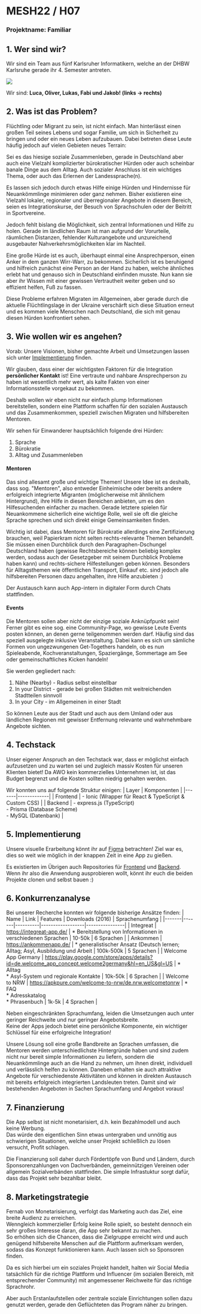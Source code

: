 # MESH22 / H07
### Projektname: Familiar

## 1. Wer sind wir?
Wir sind ein Team aus fünf Karlsruher Informatikern, welche an der DHBW Karlsruhe gerade ihr 4. Semester antreten. <br>

<img src="https://github.com/MESH-H07/docs/blob/main/Team%20Image.jpg"/>

Wir sind: __Luca, Oliver, Lukas, Fabi und Jakob! (links -> rechts)__ 

## 2. Was ist das Problem?
Flüchtling oder Migrant zu sein, ist nicht einfach. Man hinterlässt einen großen Teil seines Lebens und sogar Familie, um sich in Sicherheit
zu bringen und oder ein neues Leben aufzubauen. Dabei betreten diese Leute häufig jedoch auf vielen Gebieten neues Terrain:

Sei es das hiesige soziale Zusammenleben, gerade in Deutschland aber auch eine Vielzahl komplizierter bürokratischer Hürden oder auch
scheinbar banale Dinge aus dem Alltag. Auch sozialer Anschluss ist ein wichtiges Thema, oder auch das Erlernen der Landessprache(n).

Es lassen sich jedoch durch etwas Hilfe einige Hürden und Hindernisse für Neuankömmlinge minimieren oder ganz nehmen.
Bisher existieren eine Vielzahl lokaler, regionaler und überregionaler Angebote in diesem Bereich,
seien es Integrationskurse, der Besuch von Sprachschulen oder der Beitritt in Sportvereine.

Jedoch fehlt bislang die Möglichkeit, sich zentral Informationen und Hilfe zu holen. Gerade im ländlichen Raum ist man
aufgrund der Vorurteile, räumlichen Distanzen, fehlender Kulturangebote und unzureichend ausgebauter Nahverkehrsmöglichkeiten
klar im Nachteil.

Eine große Hürde ist es auch, überhaupt einmal eine Ansprechperson, einen Anker in dem ganzen Wirr-Warr, zu bekommen.
Sicherlich ist es beruhigend und hilfreich zunächst eine Person an der Hand zu haben, welche ähnliches erlebt hat und
genauso sich in Deutschland einfinden musste. Nun kann sie aber ihr Wissen mit einer gewissen Vertrautheit
weiter geben und so effizient helfen, Fuß zu fassen.

Diese Probleme erfahren Migraten im Allgemeinen, aber gerade durch die aktuelle Flüchtlingslage in der Ukraine
verschärft sich diese Situation erneut und es kommen viele Menschen nach Deutschland, die sich mit genau diesen
Hürden konfrontiert sehen.

## 3. Wie wollen wir es angehen?
Vorab: Unsere Visionen, bisher gemachte Arbeit und Umsetzungen lassen sich unter [Implementierung](https://github.com/MESH-H07/docs#5-implementierung) finden.

Wir glauben, dass einer der wichtigsten Faktoren für die Integration __persönlicher Kontakt__ ist!
Eine vertraute und nahbare Ansprechperson zu haben ist wesentlich mehr wert, als kalte Fakten von einer Informationsstelle vorgekaut zu bekommen.

Deshalb wollen wir eben nicht nur einfach plump Informationen bereitstellen, sondern eine Plattform schaffen
für den sozialen Austausch und das Zusammenkommen, speziell zwischen Migraten und hilfsbereiten Mentoren.

Wir sehen für Einwanderer hauptsächlich folgende drei Hürden:
  1) Sprache
  2) Bürokratie
  3) Alltag und Zusammenleben

#### Mentoren
Das sind allesamt große und wichtige Themen!
Unsere Idee ist es deshalb, dass sog. "Mentoren", also entweder Einheimische oder bereits andere erfolgreich integrierte Migranten (möglicherweise mit ähnlichem Hintergrund), ihre Hilfe in diesen Bereichen anbieten, um es den Hilfesuchenden einfacher zu machen. Gerade letztere spielen für Neuankommene sicherlich eine wichtige Rolle, weil sie oft die gleiche Sprache sprechen und sich direkt einige Gemeinsamkeiten finden.

Wichtig ist dabei, dass Mentoren für Bürokratie allerdings eine Zertifizierung brauchen, weil Papierkram nicht selten rechts-relevante Themen behandelt.
Sie müssen einen Durchblick durch den Paragraphen-Dschungel Deutschland haben (gewisse Rechtsbereiche können beliebig komplex werden, sodass auch der Gesetzgeber mit seinem Durchblick Probleme haben kann) und rechts-sichere Hilfestellungen geben können.
Besonders für Alltagsthemen wie öffentlichen Transport, Einkauf etc. sind jedoch alle hilfsbereiten Personen dazu angehalten, ihre Hilfe anzubieten :)

Der Austausch kann auch App-intern in digitaler Form durch Chats stattfinden.

#### Events
Die Mentoren sollen aber nicht der einzige soziale Anknüpfpunkt sein! Ferner gibt es eine sog. eine Community-Page, wo gewisse Leute Events posten können,
an denen gerne teilgenommen werden darf. Häufig sind das speziell ausgelegte inklusive Veranstaltung. Dabei kann es sich um sämliche Formen von ungezwungenen Get-Togethers handeln, ob es nun Spieleabende, Kochveranstaltungen, Spaziergänge, Sommertage am See oder gemeinschaftliches Kicken handeln!

Sie werden gegliedert nach:
  1) Nähe (Nearby) - Radius selbst einstellbar
  2) In your District - gerade bei großen Städten mit weitreichenden Stadtteilen sinnvoll
  3) In your City - im Allgemeinen in einer Stadt

So können Leute aus der Stadt und auch aus dem Umland oder aus ländlichen Regionen mit gewisser Entfernung relevante und wahrnehmbare Angebote sichten.

## 4. Techstack
Unser eigener Anspruch an den Techstack war, dass er möglichst einfach aufzusetzen und zu warten sei und zugleich massiv Kosten für unseren Klienten bietet!
Da AWO kein kommerzielles Unternehmen ist, ist das Budget begrenzt und die Kosten sollten niedrig gehalten werden.

Wir konnten uns auf folgende Struktur einigen:
| Layer | Komponenten |
|-------|-------------|
| Frontend | - Ionic (Wrapper für React & TypeScript & Custom CSS) |
| Backend | - express.js (TypeScript) <br> - Prisma (Database Scheme) <br> - MySQL (Datenbank) |

## 5. Implementierung
Unsere visuelle Erarbeitung könnt ihr auf [Figma](https://www.figma.com/file/qxbdt9jJVTIHky4o3EQaTT/) betrachten!
Ziel war es, dies so weit wie möglich in der knappen Zeit in eine App zu gießen.

Es existierten im Übrigen auch Repositories für [Frontend](https://github.com/MESH-H07/Frontend) und [Backend](https://github.com/MESH-H07/Backend).
Wenn ihr also die Anwendung ausprobieren wollt, könnt ihr euch die beiden Projekte clonen und selbst bauen :)

## 6. Konkurrenzanalyse
Bei unserer Recherche konnten wir folgende bisherige Ansätze finden:
| Name  | Link  | Features | Downloads (2016) | Sprachenumfang |
|-------|-------|----------|------------------|----------------|
| Integreat | https://integreat-app.de/ | * Bereitstellung von Informationen in verschiedenen Sprachen | 10-50k | 6 Sprachen |
| Ankommen | https://ankommenapp.de/ | * generalistischer Ansatz (Deutsch lernen; Alltag; Asyl, Ausbildung und Arbeit | 100k-500k | 5 Sprachen |
| Welcome App Germany | https://play.google.com/store/apps/details?id=de.welcome_app_concept.welcome2germany&hl=en_US&gl=US | * Alltag <br> * Asyl-System und regionale Kontakte | 10k-50k | 6 Sprachen |
| Welcome to NRW | https://apkpure.com/welcome-to-nrw/de.nrw.welcometonrw | * FAQ <br> * Adresskatalog <br> * Phrasenbuch | 1k-5k | 4 Sprachen |

Neben eingeschränkten Sprachumfang, leiden die Umsetzungen auch unter geringer Reichweite und nur geringer Angebotsbreite. <br>
Keine der Apps jedoch bietet eine persönliche Komponente, ein wichtiger Schlüssel für eine erfolgreiche Integration!

Unsere Lösung soll eine große Bandbreite an Sprachen umfassen, die Mentoren werden unterschiedlichste Hintergründe haben und sind
zudem nicht nur bereit simple Informationen zu liefern, sondern die Neuankömmlinge auch an die Hand zu nehmen, um ihnen
direkt, individuell und verlässlich helfen zu können. Daneben erhalten sie auch attraktive Angebote für verschiedenste Aktivitäten
und können in direkten Austausch mit bereits erfolgreich integrierten Landsleuten treten. Damit sind wir bestehenden Angeboten in Sachen Sprachumfang und Angebot voraus!

## 7. Finanzierung
Die App selbst ist nicht monetarisiert, d.h. kein Bezahlmodell und auch keine Werbung. <br>
Das würde den eigentlichen Sinn etwas untergraben und unnötig aus schwierigen Situationen, welche
unser Projekt schließlich zu lösen versucht, Profit schlagen.

Die Finanzierung soll daher durch Fördertöpfe von Bund und Ländern, durch Sponsorenzahlungen von
Dachverbänden, gemeinnützigen Vereinen oder allgemein Sozialverbänden stattfinden. Die simple
Infrastuktur sorgt dafür, dass das Projekt sehr bezahlbar bleibt.

## 8. Marketingstrategie
Fernab von Monetarisierung, verfolgt das Marketing auch das Ziel, eine breite Audienz zu erreichen. <br>
Wenngleich kommerzieller Erfolg keine Rolle spielt, so besteht dennoch ein sehr großes Interesse daran, die App sehr bekannt zu machen. <br>
So erhöhen sich die Chancen, dass die Zielgruppe erreicht wird und auch genügend hilfsbereite Menschen auf die Plattform aufmerksam werden,
sodass das Konzept funktionieren kann. Auch lassen sich so Sponsoren finden.  

Da es sich hierbei um ein soziales Projekt handelt, halten wir Social Media tatsächlich für die richtige Plattform
und Influencer (im sozialen Bereich, mit entsprechender Community) mit angemessener Reichweite für das richtige
Sprachrohr.

Aber auch Erstanlaufstellen oder zentrale soziale Einrichtungen sollen dazu genutzt werden, gerade den Geflüchteten
das Program näher zu bringen.
